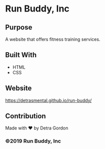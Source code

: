 # Run Buddy, Inc

## Purpose
A website that offers fitness training services. 

## Built With
* HTML
* CSS

## Website
https://detrasmental.github.io/run-buddy/

## Contribution
Made with ❤️ by Detra Gordon

### ©️2019 Run Buddy, Inc
